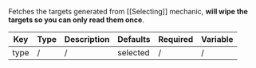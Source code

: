 Fetches the targets generated from [[Selecting]] mechanic, **will wipe the targets so you can only read them once**.

| Key | Type | Description | Defaults | Required | Variable |
|-|-|-|-|-|-|
| type | / | / | selected | / | / |